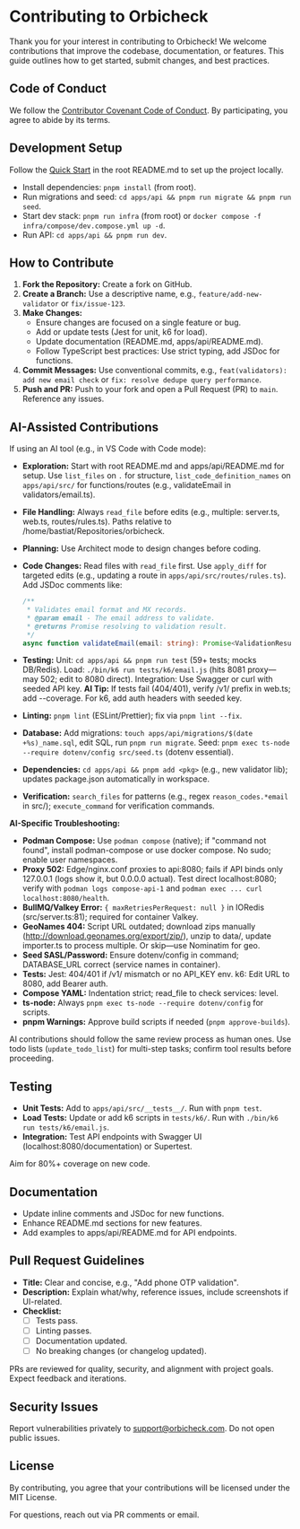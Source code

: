 # Contributing to Orbicheck

Thank you for your interest in contributing to Orbicheck! We welcome contributions that improve the codebase, documentation, or features. This guide outlines how to get started, submit changes, and best practices.

## Code of Conduct

We follow the [Contributor Covenant Code of Conduct](https://www.contributor-covenant.org/version/2/1/code_of_conduct/). By participating, you agree to abide by its terms.

## Development Setup

Follow the [Quick Start](README.md#quick-start) in the root README.md to set up the project locally.

- Install dependencies: `pnpm install` (from root).
- Run migrations and seed: `cd apps/api && pnpm run migrate && pnpm run seed`.
- Start dev stack: `pnpm run infra` (from root) or `docker compose -f infra/compose/dev.compose.yml up -d`.
- Run API: `cd apps/api && pnpm run dev`.

## How to Contribute

1. **Fork the Repository:** Create a fork on GitHub.
2. **Create a Branch:** Use a descriptive name, e.g., `feature/add-new-validator` or `fix/issue-123`.
3. **Make Changes:** 
   - Ensure changes are focused on a single feature or bug.
   - Add or update tests (Jest for unit, k6 for load).
   - Update documentation (README.md, apps/api/README.md).
   - Follow TypeScript best practices: Use strict typing, add JSDoc for functions.
4. **Commit Messages:** Use conventional commits, e.g., `feat(validators): add new email check` or `fix: resolve dedupe query performance`.
5. **Push and PR:** Push to your fork and open a Pull Request (PR) to `main`. Reference any issues.

## AI-Assisted Contributions

If using an AI tool (e.g., in VS Code with Code mode):
- **Exploration:** Start with root README.md and apps/api/README.md for setup. Use `list_files` on `.` for structure, `list_code_definition_names` on `apps/api/src/` for functions/routes (e.g., validateEmail in validators/email.ts).
- **File Handling:** Always `read_file` before edits (e.g., multiple: server.ts, web.ts, routes/rules.ts). Paths relative to /home/bastiat/Repositories/orbicheck.

- **Planning:** Use Architect mode to design changes before coding.
- **Code Changes:** Read files with `read_file` first. Use `apply_diff` for targeted edits (e.g., updating a route in `apps/api/src/routes/rules.ts`). Add JSDoc comments like:
  ```typescript
  /**
   * Validates email format and MX records.
   * @param email - The email address to validate.
   * @returns Promise resolving to validation result.
   */
  async function validateEmail(email: string): Promise<ValidationResult> { ... }
  ```
- **Testing:** Unit: `cd apps/api && pnpm run test` (59+ tests; mocks DB/Redis). Load: `./bin/k6 run tests/k6/email.js` (hits 8081 proxy—may 502; edit to 8080 direct). Integration: Use Swagger or curl with seeded API key.
  **AI Tip:** If tests fail (404/401), verify /v1/ prefix in web.ts; add --coverage. For k6, add auth headers with seeded key.
- **Linting:** `pnpm lint` (ESLint/Prettier); fix via `pnpm lint --fix`.
- **Database:** Add migrations: `touch apps/api/migrations/$(date +%s)_name.sql`, edit SQL, run `pnpm run migrate`. Seed: `pnpm exec ts-node --require dotenv/config src/seed.ts` (dotenv essential).
- **Dependencies:** `cd apps/api && pnpm add <pkg>` (e.g., new validator lib); updates package.json automatically in workspace.
- **Verification:** `search_files` for patterns (e.g., regex `reason_codes.*email` in src/); `execute_command` for verification commands.

**AI-Specific Troubleshooting:**
- **Podman Compose:** Use `podman compose` (native); if "command not found", install podman-compose or use docker compose. No sudo; enable user namespaces.
- **Proxy 502:** Edge/nginx.conf proxies to api:8080; fails if API binds only 127.0.0.1 (logs show it, but 0.0.0.0 actual). Test direct localhost:8080; verify with `podman logs compose-api-1` and `podman exec ... curl localhost:8080/health`.
- **BullMQ/Valkey Error:** `{ maxRetriesPerRequest: null }` in IORedis (src/server.ts:81); required for container Valkey.
- **GeoNames 404:** Script URL outdated; download zips manually (http://download.geonames.org/export/zip/), unzip to data/, update importer.ts to process multiple. Or skip—use Nominatim for geo.
- **Seed SASL/Password:** Ensure dotenv/config in command; DATABASE_URL correct (service names in container).
- **Tests:** Jest: 404/401 if /v1/ mismatch or no API_KEY env. k6: Edit URL to 8080, add Bearer auth.
- **Compose YAML:** Indentation strict; read_file to check services: level.
- **ts-node:** Always `pnpm exec ts-node --require dotenv/config` for scripts.
- **pnpm Warnings:** Approve build scripts if needed (`pnpm approve-builds`).

AI contributions should follow the same review process as human ones. Use todo lists (`update_todo_list`) for multi-step tasks; confirm tool results before proceeding.

## Testing

- **Unit Tests:** Add to `apps/api/src/__tests__/`. Run with `pnpm test`.
- **Load Tests:** Update or add k6 scripts in `tests/k6/`. Run with `./bin/k6 run tests/k6/email.js`.
- **Integration:** Test API endpoints with Swagger UI (localhost:8080/documentation) or Supertest.

Aim for 80%+ coverage on new code.

## Documentation

- Update inline comments and JSDoc for new functions.
- Enhance README.md sections for new features.
- Add examples to apps/api/README.md for API endpoints.

## Pull Request Guidelines

- **Title:** Clear and concise, e.g., "Add phone OTP validation".
- **Description:** Explain what/why, reference issues, include screenshots if UI-related.
- **Checklist:**
  - [ ] Tests pass.
  - [ ] Linting passes.
  - [ ] Documentation updated.
  - [ ] No breaking changes (or changelog updated).

PRs are reviewed for quality, security, and alignment with project goals. Expect feedback and iterations.

## Security Issues

Report vulnerabilities privately to support@orbicheck.com. Do not open public issues.

## License

By contributing, you agree that your contributions will be licensed under the MIT License.

For questions, reach out via PR comments or email.